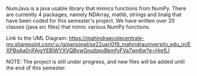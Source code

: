 NumJava is a java usable library that mimics functions from NumPy. 
There are currently 4 packages, namely NDArray, matlib, strings and linalg that have been coded for this semester's project. We have written over 20 classes (java src files) that mimic various NumPy functions.

Link to the UML Diagram: https://mahindraecolecentrale-my.sharepoint.com/:u:/g/personal/se22uari019_mahindrauniversity_edu_in/EXPBoAa0rjFAjgYEBlWYXVQBywGnutbpvBkmfyFVa7wn6w?e=HjefLI

NOTE: The project is still under progress, and new files will be added until the end of this semester.
